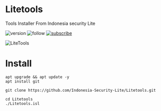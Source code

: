 # Litetools
Tools Installer From Indonesia security Lite
 
<img alt="version" src ="https://img.shields.io/badge/Version-1.0-red.svg">


<img alt="follow" src="https://img.shields.io/badge/Youtube-IndonesiaSecurityLite-Red.svg">
 
<a href src="http://youtube.com">
<img alt="subscribe" src="https://img.shields.io/badge/Youtube-AMRiezz z-Yellow.svg"></a>
 
![LiteTools](http://i.imgur.com/pE1KkEj.jpg)
 

Install
====

```
apt upgrade && apt update -y
apt install git

git clone https://github.com/Indonesia-Security-Lite/Litetools.git

cd Litetools
./Litetools.isl
```
